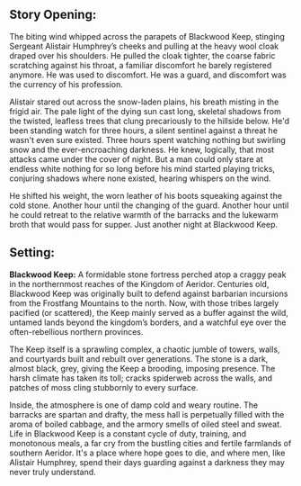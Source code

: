 ## Story Opening:

The biting wind whipped across the parapets of Blackwood Keep, stinging Sergeant Alistair Humphrey’s cheeks and pulling at the heavy wool cloak draped over his shoulders. He pulled the cloak tighter, the coarse fabric scratching against his throat, a familiar discomfort he barely registered anymore. He was used to discomfort. He was a guard, and discomfort was the currency of his profession.

Alistair stared out across the snow-laden plains, his breath misting in the frigid air. The pale light of the dying sun cast long, skeletal shadows from the twisted, leafless trees that clung precariously to the hillside below. He'd been standing watch for three hours, a silent sentinel against a threat he wasn't even sure existed. Three hours spent watching nothing but swirling snow and the ever-encroaching darkness. He knew, logically, that most attacks came under the cover of night. But a man could only stare at endless white nothing for so long before his mind started playing tricks, conjuring shadows where none existed, hearing whispers on the wind.

He shifted his weight, the worn leather of his boots squeaking against the cold stone. Another hour until the changing of the guard. Another hour until he could retreat to the relative warmth of the barracks and the lukewarm broth that would pass for supper. Just another night at Blackwood Keep.

## Setting:

**Blackwood Keep:** A formidable stone fortress perched atop a craggy peak in the northernmost reaches of the Kingdom of Aeridor. Centuries old, Blackwood Keep was originally built to defend against barbarian incursions from the Frostfang Mountains to the north. Now, with those tribes largely pacified (or scattered), the Keep mainly served as a buffer against the wild, untamed lands beyond the kingdom’s borders, and a watchful eye over the often-rebellious northern provinces.

The Keep itself is a sprawling complex, a chaotic jumble of towers, walls, and courtyards built and rebuilt over generations. The stone is a dark, almost black, grey, giving the Keep a brooding, imposing presence. The harsh climate has taken its toll; cracks spiderweb across the walls, and patches of moss cling stubbornly to every surface.

Inside, the atmosphere is one of damp cold and weary routine. The barracks are spartan and drafty, the mess hall is perpetually filled with the aroma of boiled cabbage, and the armory smells of oiled steel and sweat. Life in Blackwood Keep is a constant cycle of duty, training, and monotonous meals, a far cry from the bustling cities and fertile farmlands of southern Aeridor. It's a place where hope goes to die, and where men, like Alistair Humphrey, spend their days guarding against a darkness they may never truly understand.
